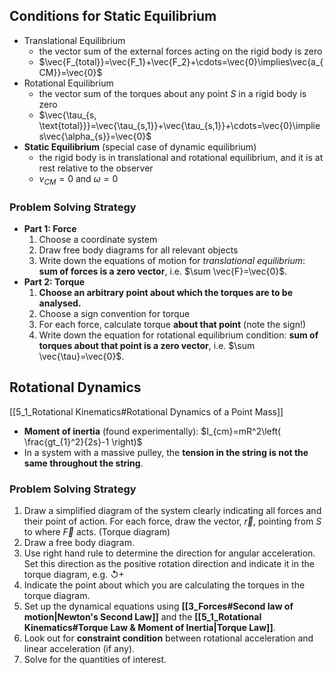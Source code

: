 ## Conditions for Static Equilibrium
- Translational Equilibrium
	- the vector sum of the external forces acting on the rigid body is zero
	- $\vec{F_{total}}=\vec{F_1}+\vec{F_2}+\cdots=\vec{0}\implies\vec{a_{CM}}=\vec{0}$
- Rotational Equilibrium
	- the vector sum of the torques about any point $S$ in a rigid body is zero
	- $\vec{\tau_{s, \text{total}}}=\vec{\tau_{s,1}}+\vec{\tau_{s,1}}+\cdots=\vec{0}\implies\vec{\alpha_{s}}=\vec{0}$
- **Static Equilibrium** (special case of dynamic equilibrium)
	- the rigid body is in translational and rotational equilibrium, and it is at rest relative to the observer
	- $v_{CM}=0 \text{ and } \omega=0$
### Problem Solving Strategy
- **Part 1: Force**
	1. Choose a coordinate system
	2. Draw free body diagrams for all relevant objects
	3. Write down the equations of motion for *translational equilibrium*: **sum of forces is a zero vector**, i.e. $\sum \vec{F}=\vec{0}$. 
- **Part 2: Torque**
	1. **Choose an arbitrary point about which the torques are to be analysed.**
	2. Choose a sign convention for torque
	3. For each force, calculate torque **about that point** (note the sign!)
	4. Write down the equation for rotational equilibrium condition: **sum of torques about that point is a zero vector**, i.e. $\sum \vec{\tau}=\vec{0}$.
## Rotational Dynamics
[[5_1_Rotational Kinematics#Rotational Dynamics of a Point Mass]]
- **Moment of inertia** (found experimentally): $I_{cm}=mR^2\left( \frac{gt_{1}^2}{2s}-1 \right)$
- In a system with a massive pulley, the **tension in the string is not the same throughout the string**.
### Problem Solving Strategy
1. Draw a simplified diagram of the system clearly indicating all forces and their point of action. For each force, draw the vector, $\vec{r}$, pointing from $S$ to where $\vec{F}$ acts. (Torque diagram)
2. Draw a free body diagram.
3. Use right hand rule to determine the direction for angular acceleration. Set this direction as the positive rotation direction and indicate it in the torque diagram, e.g. ↺+
4. Indicate the point about which you are calculating the torques in the torque diagram.
5. Set up the dynamical equations using **[[3_Forces#Second law of motion|Newton's Second Law]]** and the **[[5_1_Rotational Kinematics#Torque Law & Moment of Inertia|Torque Law]]**. 
6. Look out for **constraint condition** between rotational acceleration and linear acceleration (if any).
7. Solve for the quantities of interest.
